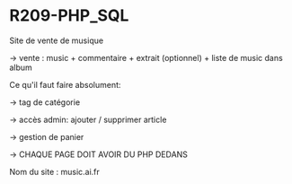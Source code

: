 # R209-PHP_SQL

Site de vente de musique 

-> vente : music + commentaire + extrait (optionnel) + liste de music dans album 

Ce qu'il faut faire absolument: 

-> tag de catégorie 

-> accès admin: ajouter / supprimer article

-> gestion de panier

-> CHAQUE PAGE DOIT AVOIR DU PHP DEDANS



Nom du site : music.ai.fr
